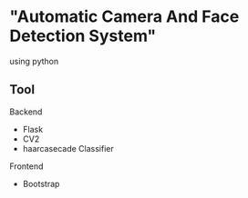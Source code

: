 "Automatic Camera And Face Detection System" 
=======
using python

## Tool

Backend
- Flask
- CV2
- haarcasecade Classifier

Frontend
- Bootstrap
